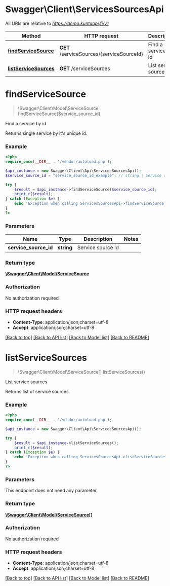 # Swagger\Client\ServicesSourcesApi

All URIs are relative to *https://demo.kuntaapi.fi/v1*

Method | HTTP request | Description
------------- | ------------- | -------------
[**findServiceSource**](ServicesSourcesApi.md#findServiceSource) | **GET** /serviceSources/{serviceSourceId} | Find a service by id
[**listServiceSources**](ServicesSourcesApi.md#listServiceSources) | **GET** /serviceSources | List service sources


# **findServiceSource**
> \Swagger\Client\Model\ServiceSource findServiceSource($service_source_id)

Find a service by id

Returns single service by it's unique id.

### Example
```php
<?php
require_once(__DIR__ . '/vendor/autoload.php');

$api_instance = new Swagger\Client\Api\ServicesSourcesApi();
$service_source_id = "service_source_id_example"; // string | Service source id

try {
    $result = $api_instance->findServiceSource($service_source_id);
    print_r($result);
} catch (Exception $e) {
    echo 'Exception when calling ServicesSourcesApi->findServiceSource: ', $e->getMessage(), PHP_EOL;
}
?>
```

### Parameters

Name | Type | Description  | Notes
------------- | ------------- | ------------- | -------------
 **service_source_id** | **string**| Service source id |

### Return type

[**\Swagger\Client\Model\ServiceSource**](../Model/ServiceSource.md)

### Authorization

No authorization required

### HTTP request headers

 - **Content-Type**: application/json;charset=utf-8
 - **Accept**: application/json;charset=utf-8

[[Back to top]](#) [[Back to API list]](../../README.md#documentation-for-api-endpoints) [[Back to Model list]](../../README.md#documentation-for-models) [[Back to README]](../../README.md)

# **listServiceSources**
> \Swagger\Client\Model\ServiceSource[] listServiceSources()

List service sources

Returns list of service sources.

### Example
```php
<?php
require_once(__DIR__ . '/vendor/autoload.php');

$api_instance = new Swagger\Client\Api\ServicesSourcesApi();

try {
    $result = $api_instance->listServiceSources();
    print_r($result);
} catch (Exception $e) {
    echo 'Exception when calling ServicesSourcesApi->listServiceSources: ', $e->getMessage(), PHP_EOL;
}
?>
```

### Parameters
This endpoint does not need any parameter.

### Return type

[**\Swagger\Client\Model\ServiceSource[]**](../Model/ServiceSource.md)

### Authorization

No authorization required

### HTTP request headers

 - **Content-Type**: application/json;charset=utf-8
 - **Accept**: application/json;charset=utf-8

[[Back to top]](#) [[Back to API list]](../../README.md#documentation-for-api-endpoints) [[Back to Model list]](../../README.md#documentation-for-models) [[Back to README]](../../README.md)

